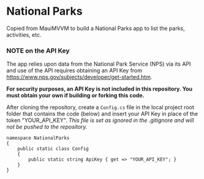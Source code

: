 # National Parks
Copied from MauiMVVM to build a National Parks app to list the parks, activities, etc.

### NOTE on the API Key
The app relies upon data from the National Park Service (NPS) via its API and use of the API requires obtaining an API Key from https://www.nps.gov/subjects/developer/get-started.htm.

**For security purposes, an API Key is not included in this repository.  You must obtain your own if building or forking this code.**

After cloning the repository, create a ```Config.cs``` file in the local project root folder that contains the code (below) and insert your API Key in place of the token "YOUR_API_KEY".  *This file is set as ignored in the .gitignore and will not be pushed to the repository.*

```
namespace NationalParks
{
    public static class Config
    {
        public static string ApiKey { get => "YOUR_API_KEY"; }
    }
}
```
